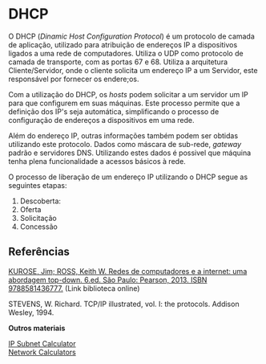 

# DHCP

O DHCP (*Dinamic Host Configuration Protocol*) é um protocolo de camada de aplicação, utilizado para atribuição de endereços IP a dispositivos ligados a uma rede de computadores. Utiliza o UDP como protocolo de camada de transporte, com as portas 67 e 68. Utiliza a arquitetura Cliente/Servidor, onde o cliente solicita um endereço IP a um Servidor, este responsável por fornecer os endere;os.

Com a utilização do DHCP, os *hosts* podem solicitar a um servidor um IP para que configurem em suas máquinas. Este processo permite que a definição dos IP's seja automática, simplificando o processo de configuração de endereços a dispositivos em uma rede.

Além do endereço IP, outras informações também podem ser obtidas utilizando este protocolo. Dados como máscara de sub-rede, *gateway* padrão e servidores DNS. Utilizando estes dados é possivel que máquina tenha plena funcionalidade a acessos básicos à rede.

O processo de liberação de um endereço IP utilizando o DHCP segue as seguintes etapas:

1. Descoberta: 
1. Oferta
1. Solicitação
1. Concessão



## Referências

[KUROSE, Jim; ROSS, Keith W. Redes de computadores e a internet: uma abordagem top-down. 6.ed. São Paulo: Pearson, 2013. ISBN 9788581436777.](https://plataforma.bvirtual.com.br/Leitor/Publicacao/3843/pdf/23?code=opaQM91XXDo3M6f51IIiU5X7T6DUUY4tnUbUN9g9xAn0nY6qeBM0WLTVwycNe9XtrqzhJL34gWxykS9MrPGJQA==) (Link biblioteca online)

STEVENS, W. Richard. TCP/IP illustrated, vol. I: the protocols. Addison Wesley, 1994.

**Outros materiais**  

[IP Subnet Calculator](http://www.subnet-calculator.com/subnet.php?)  
[Network Calculators](http://www.subnetmask.info)  



 
